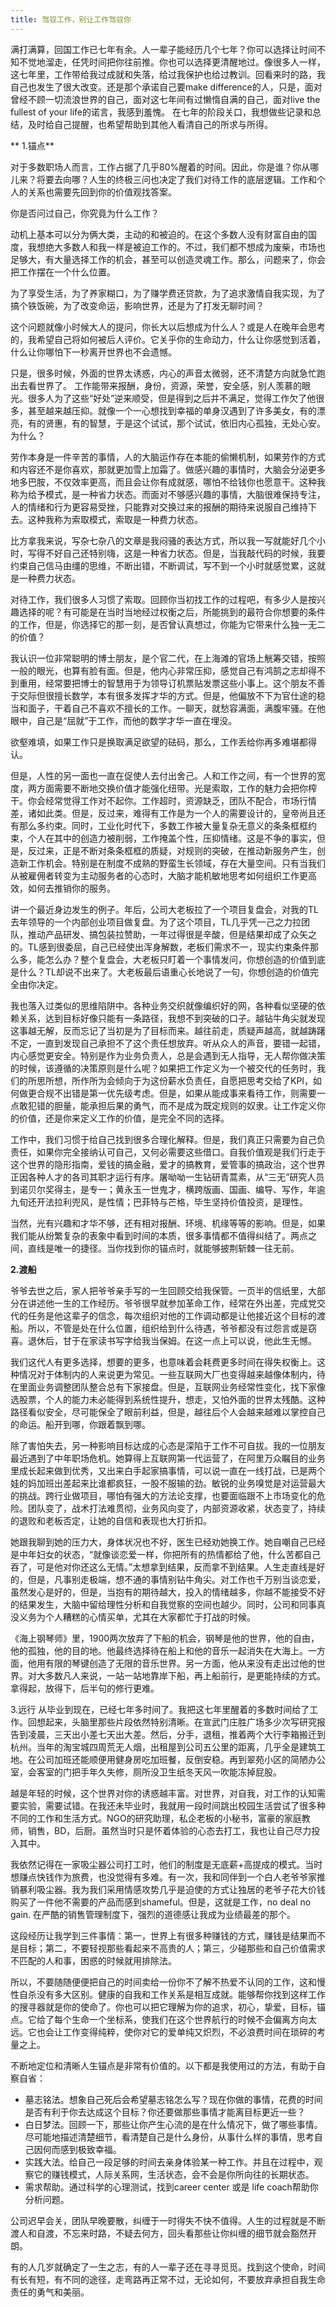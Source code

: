 ```yaml
---
title: 驾驭工作，别让工作驾驭你
---
```


满打满算，回国工作已七年有余。人一辈子能经历几个七年？你可以选择让时间不知不觉地溜走，任凭时间把你往前推。你也可以选择更清醒地过。像很多人一样，这七年里，工作带给我过成就和失落，给过我保护也给过教训。回看来时的路，我自己也发生了很大改变。还是那个承诺自己要make difference的人，只是，面对曾经不顾一切流浪世界的自己，面对这七年间有过懒惰自满的自己，面对live the fullest of your life的诺言，我感到羞愧。
在七年的阶段关口，我想做些记录和总结，及时给自己提醒，也希望帮助到其他人看清自己的所求与所得。

** 1.锚点**

对于多数职场人而言，工作占据了几乎80%醒着的时间。因此，你是谁？你从哪儿来？将要去向哪？人生的终极三问也决定了我们对待工作的底层逻辑。工作和个人的关系也需要先回到你的价值观找答案。

你是否问过自己，你究竟为什么工作？

动机上基本可以分为俩大类，主动的和被迫的。在这个多数人没有财富自由的国度，我想绝大多数人和我一样是被迫工作的。不过，我们都不想成为废柴，市场也足够大，有大量选择工作的机会，甚至可以创造灵魂工作。那么，问题来了，你会把工作摆在一个什么位置。

为了享受生活，为了养家糊口，为了赚学费还贷款，为了追求激情自我实现，为了搞个铁饭碗，为了改变命运，影响世界，还是为了打发无聊时间？

这个问题就像小时候大人的提问，你长大以后想成为什么人？或是人在晚年会思考的，我希望自己将如何被后人评价。它关乎你的生命动力，什么让你感觉到活着，什么让你哪怕下一秒离开世界也不会遗憾。

只是，很多时候，外面的世界太诱惑，内心的声音太微弱，还不清楚方向就急忙跑出去看世界了。 工作能带来报酬，身份，资源，荣誉，安全感，别人羡慕的眼光。很多人为了这些“好处”逆来顺受，但是得到之后并不满足，觉得工作欠了他很多，甚至越来越压抑。就像一个一心想找到幸福的单身汉遇到了许多美女，有的漂亮，有的贤惠，有的智慧，于是这个试试，那个试试，依旧内心孤独，无处心安。为什么？

劳作本身是一件辛苦的事情，人的大脑运作存在本能的偷懒机制，如果劳作的方式和内容还不是你喜欢，那就更加雪上加霜了。做感兴趣的事情时，大脑会分泌更多地多巴胺，不仅效率更高，而且会让你有成就感，哪怕不给钱你也愿意干。这种我称为给予模式，是一种省力状态。而面对不够感兴趣的事情，大脑很难保持专注，人的情绪和行为更容易受挫，只能靠对交换过来的报酬的期待来说服自己维持下去。这种我称为索取模式，索取是一种费力状态。

比方拿我来说，写杂七杂八的文章是我闷骚的表达方式，所以我一写就能好几个小时，写得不好自己还特别嗨，这是一种省力状态。但是，当我敲代码的时候，我要约束自己信马由缰的思维，不断出错，不断调试，写不到一个小时就感觉累，这就是一种费力状态。

对待工作，我们很多人习惯了索取。回顾你当初找工作的过程吧，有多少人是按兴趣选择的呢？有可能是在当时当地经过权衡之后，所能挑到的最符合你想要的条件的工作，但是，你选择它的那一刻，是否曾认真想过，你能为它带来什么独一无二的价值？

我认识一位非常聪明的博士朋友，是个官二代，在上海滩的官场上觥筹交错，按照一般的眼光，也算有脸有面。但是，他内心非常压抑，感觉自己有鸿鹄之志却得不到重用，经常要把博士的智慧用于为领导订机票贴发票这些小事上。这个朋友不善于交际但很擅长数学，本有很多发挥才华的方式。但是，他偏放不下为官仕途的稳当和面子，干着自己不喜欢不擅长的工作。一聊天，就愁容满面，满腹牢骚。在他眼中，自己是“屈就”于工作，而他的数学才华一直在埋没。

欲壑难填，如果工作只是换取满足欲望的砝码，那么，工作丢给你再多难堪都得认。

但是，人性的另一面也一直在促使人去付出舍己。人和工作之间，有一个世界的宽度，两方面需要不断地交换价值才能强化纽带。光是索取，工作的魅力会把你榨干。你会经常觉得工作对不起你。工作超时，资源缺乏，团队不配合，市场行情差，诸如此类。但是，反过来，难得有工作是为一个人的需要设计的，皇帝尚且还有那么多约束。同时，工业化时代下，多数工作被大量复杂无意义的条条框框约束，个人在其中的创造力被削弱，工作掩盖个性，压抑情绪。这是不争的事实，但是，反过来，正是不断对条条框框的质疑，对规则的突破，在推动新服务产生，创造新工作机会。特别是在制度不成熟的野蛮生长领域，存在大量空间。只有当我们从被雇佣者转变为主动服务者的心态时，大脑才能机敏地思考如何组织工作更高效，如何去推销你的服务。

讲一个最近身边发生的例子。年后，公司大老板拉了一个项目复盘会，对我的TL去年领导的一个内部创业项目做复盘。为了这个项目，TL几乎凭一己之力拉团队，推动产品研发、搞包装拉赞助，一年过得很是辛酸，但是结果却成了众矢之的。TL感到很委屈，自己已经使出浑身解数，老板们需求不一，现实约束条件那么多，能怎么办？整个复盘会，大老板只盯着一个事情发问，你想创造的价值到底是什么？TL却说不出来了。大老板最后语重心长地说了一句，你想创造的价值完全由你决定。

我也落入过类似的思维陷阱中。各种业务交织就像编织好的网，各种看似坚硬的依赖关系，达到目标好像只能有一条路径，我想不到突破的口子。越钻牛角尖就发现这事越无解，反而忘记了当初是为了目标而来。越往前走，质疑声越高，就越踌躇不定，一直到发现自己承担不了这个责任想放弃。听从众人的声音，要错一起错，内心感觉更安全。特别是作为业务负责人，总是会遇到无人指导，无人帮你做决策的时候，该遵循的决策原则是什么呢？如果把工作定义为一个被交代的任务时，我们的所思所想，所作所为会倾向于为这份薪水负责任，自愿把思考交给了KPI，如何做更合规不出错是第一优先级考虑。但是，如果从能成事来看待工作，则需要一点敢犯错的胆量，能承担后果的勇气，而不是成为既定规则的奴隶。让工作定义你的价值，还是你来定义工作的价值，是完全不同的选择。

工作中，我们习惯于给自己找到很多合理化解释。但是，我们真正只需要为自己负责任，如果你完全接纳认可自己，又何必需要这些借口。自我价值观是我们行走于这个世界的隐形指南，爱钱的搞金融，爱才的搞教育，爱管事的搞政治，这个世界正因各种人才的各司其职才运行有序。屠呦呦一生钻研青蒿素，从“三无”研究人员到诺贝尔奖得主，是专一；黄永玉一世鬼才，横跨版画、国画、编导、写作，年逾九旬还开法拉利兜风，是性情；巴菲特与芒格，毕生坚持价值投资，是理性。

当然，光有兴趣和才华不够，还有相对报酬、环境、机缘等等的影响。但是，如果我们能从纷繁复杂的表象中看到时间的本质，很多事情都不值得纠结了。两点之间，直线是唯一的捷径。当你找到你的锚点时，就能够披荆斩棘一往无前。

**2.渡船**

爷爷去世之后，家人把爷爷亲手写的一生回顾交给我保管。一页半的信纸里，大部分在讲述他一生的工作经历。爷爷很早就参加革命工作，经常在外出差，完成党交代的任务是他这辈子的信念，每次组织对他的工作调动都是让他接近这个目标的渡船。所以，不管是处在什么位置，组织给到什么待遇，爷爷都没有过怨言或是窃喜。退休后，甘于在家读书写字给我当保姆。在这一点上可以说，他此生无憾。

我们这代人有更多选择，想要的更多，也意味着会耗费更多时间在得失权衡上。这种情况对于体制内的人来说更为常见。一些互联网大厂也变得越来越像体制内，待在里面业务调整团队整合总有下家接盘。但是，互联网业务经常性变化，找下家像选股票，个人的能力未必能得到系统性提升，想走，又怕外面的世界太残酷。这种路径看似安全，尽可能保全了眼前利益，但是，越往后个人会越来越难以掌控自己的命运。船开到哪，你跟着飘到哪。

除了害怕失去，另一种影响目标达成的心态是深陷于工作不可自拔。我的一位朋友最近遇到了中年职场危机。她算得上互联网第一代运营了，在阿里万众瞩目的业务里成长起来做到优秀，又出来白手起家搞事情，可以说一直在一线打战，已是两个娃的妈加班出差起来比谁都疯狂，一股不服输的劲。敏锐的业务嗅觉是对运营最大的挑战。跨行业做项目，哪怕有强大的方法论支撑，也要面临跟不上市场变化的危险。团队变了，战术打法难贯彻，业务风向变了，内部资源收紧，状态变了，持续的退败和老板否定，让她的自信和表现也大打折扣。

她跟我聊到她的压力大，身体状况也不好，医生已经劝她换工作。她自嘲自己已经是中年妇女的状态，“就像谈恋爱一样，你把所有的热情都给了他，什么苦都自己吞了，可是他对你还这么无情。”太想拿到结果，反而拿不到结果。人生走直线是好的，但是，凡事别走极端，想不通的事情别钻牛角尖。对工作也千万别当谈恋爱，虽然发心是好的，但是，当抱有的期待越大，投入的情绪越多，你越不能接受不好的结果发生，大脑中留给理性分析和自我觉察的空间也越少。同时，公司和同事真没义务为个人糟糕的心情买单，尤其在大家都忙于打战的时候。

《海上钢琴师》里，1900两次放弃了下船的机会，钢琴是他的世界，他的自由，他的孤独，他的目的地。他最终选择待在船上和他的音乐一起消失在大海上。一方面，他用有限的琴键创造了无限的音乐世界。另一方面，他从来没有走出过他的世界。对大多数凡人来说，一站一站地靠岸下船，再上船前行，是更能持续的方式。拿得起，放得下，后半句的修行更难。

3.远行
从毕业到现在，已经七年多时间了。我把这七年里醒着的多数时间给了工作。回想起来，头脑里那些片段依然特别清晰。在宣武门庄胜广场多少次写研究报告到凌晨，三天出小差七天出大差。然后，分手，退租，推着两个大行李箱搬迁到杭州。当年的淘宝城四周荒无人烟，出租屋到公司五公里的距离，几乎全是建筑工地。在公司加班还能顺便用健身房吃加班餐，反倒安稳。再到翠苑小区的简陋办公室，会客室的门把手年久失修，厕所没卫生纸冬天风一吹能冻掉屁股。

越是年轻的时候，这个世界对你的诱惑越丰富。对世界，对自我，对工作的认知需要实验，需要试错。在我还未毕业时，我就用一段时间跳出校园生活尝试了很多种不同的工作和生活方式。NGO的研究助理，私企老板的小秘书，富豪的家庭教师，销售，BD，后厨。虽然当时只是怀着体验的心态去打工，我也让自己尽力投入其中。

我依然记得在一家吸尘器公司打工时，他们的制度是无底薪+高提成的模式。当时想赚点快钱作为旅费，也没觉得有多难。有一次，我和同伴到一个白人老爷爷家推销暴利吸尘器。我为我们采用情感攻势几乎是迫使的方式让独居的老爷子花大价钱购买了一件他不需要的产品而感到shameful。但是，这就是工作，no deal no gain. 在严酷的销售管理制度下，强烈的道德感让我成为业绩最差的那个。

这段经历让我学到三件事情：第一，世界上有很多种赚钱的方式，赚钱是结果而不是目标；第二，不要轻视那些看起来不高贵的人；第三，少碰那些和自己价值需求不匹配的人和事，困惑的时候就用排除法。

所以，不要随随便便把自己的时间卖给一份你不了解不热爱不认同的工作，这和慢性自杀没有多大区别。健康的自我和工作关系是相互成就。能够帮你找到这样工作的搜寻器就是你的使命了。你也可以把它理解为你的追求，初心，挚爱，目标，锚点。它给了每个生命一个坐标系，使我们在这个世界航行的时候不会偏离方向太远。它也会让工作变得纯粹，使你对它的爱单纯又炽烈，不必浪费时间在琐碎的考量之上。

不断地定位和清晰人生锚点是非常有价值的。以下都是我使用过的方法，有助于自察自省：
- 墓志铭法。想象自己死后会希望墓志铭怎么写？现在你做的事情，花费的时间是否有利于你去达成这个目标？你还要做那些事情才能离目标更近一些？
- 白日梦法。回顾一下，那些让你产生心流的是在什么情况下，做了哪些事情。尽可能地描述清楚细节，看清楚自己是什么身份，从事什么样的事情，思考自己因何而感到极致幸福。
- 实践大法。给自己一段足够的时间去亲身体验某一种工作。并且在过程中，观察它的赚钱模式，人际关系网，生活状态，会不会是你所向往的长期状态。
- 需求帮助。通过科学的心理测试，找到career center 或是 life coach帮助你分析问题。

公司迟早会关，团队早晚要散，纠缠于一时得失不快不值得。人生的过程就是不断渡人和自渡，不忘来时路，不疑去何方，回头看那些让你纠缠的细节就会豁然开朗。

有的人几岁就确定了一生之志，有的人一辈子还在寻寻觅觅。找到这个使命，时间有长有短，有不同的途径，走弯路再正常不过，无论如何，不要放弃承担自我生命责任的勇气和美丽。

